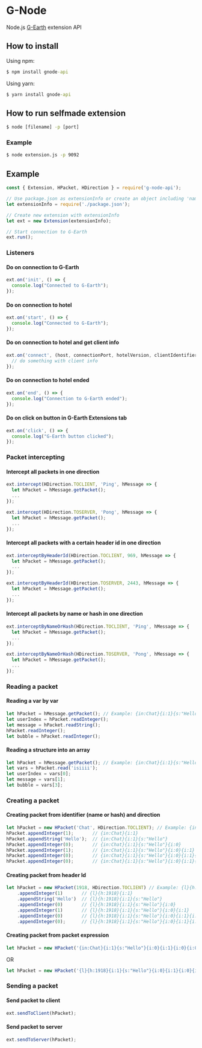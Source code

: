 # G-Node
Node.js [G-Earth](https://github.com/sirjonasxx/G-Earth) extension API

## How to install
Using npm:
```cmd
$ npm install gnode-api
```
Using yarn:
```cmd
$ yarn install gnode-api
```

## How to run selfmade extension
```cmd
$ node [filename] -p [port]
```
### Example
```cmd
$ node extension.js -p 9092
```

## Example
```js
const { Extension, HPacket, HDirection } = require('g-node-api');

// Use package.json as extensionInfo or create an object including 'name', 'description', 'version' and 'author'
let extensionInfo = require('./package.json');

// Create new extension with extensionInfo
let ext = new Extension(extensionInfo);

// Start connection to G-Earth
ext.run();
```
### Listeners
#### Do on connection to G-Earth
```js 
ext.on('init', () => {
  console.log("Connected to G-Earth");
});
```
#### Do on connection to hotel
```js
ext.on('start', () => {
  console.log("Connected to G-Earth");
});
```
#### Do on connection to hotel and get client info
```js
ext.on('connect', (host, connectionPort, hotelVersion, clientIdentifier, clientType) => {
  // do something with client info
});
```
#### Do on connection to hotel ended
```js
ext.on('end', () => {
  console.log("Connection to G-Earth ended");
});
```
#### Do on click on button in G-Earth Extensions tab
```js
ext.on('click', () => {
  console.log("G-Earth button clicked");
});
```
### Packet intercepting
#### Intercept all packets in one direction
```js
ext.intercept(HDirection.TOCLIENT, 'Ping', hMessage => {
  let hPacket = hMessage.getPacket();
  ...
});

ext.intercept(HDirection.TOSERVER, 'Pong', hMessage => {
  let hPacket = hMessage.getPacket();
  ...
});
```
#### Intercept all packets with a certain header id in one direction
```js
ext.interceptByHeaderId(HDirection.TOCLIENT, 969, hMessage => {
  let hPacket = hMessage.getPacket();
  ...
});

ext.interceptByHeaderId(HDirection.TOSERVER, 2443, hMessage => {
  let hPacket = hMessage.getPacket();
  ...
});
```
#### Intercept all packets by name or hash in one direction
```js
ext.interceptByNameOrHash(HDirection.TOCLIENT, 'Ping', hMessage => {
  let hPacket = hMessage.getPacket();
  ...
});

ext.interceptByNameOrHash(HDirection.TOSERVER, 'Pong', hMessage => {
  let hPacket = hMessage.getPacket();
  ...
});
```
### Reading a packet
#### Reading a var by var
```js
let hPacket = hMessage.getPacket(); // Example: {in:Chat}{i:1}{s:"Hello"}{i:0}{i:1}{i:0}{i:0}
let userIndex = hPacket.readInteger();
let message = hPacket.readString();
hPacket.readInteger();
let bubble = hPacket.readInteger();
```
#### Reading a structure into an array
```js
let hPacket = hMessage.getPacket(); // Example: {in:Chat}{i:1}{s:"Hello"}{i:0}{i:1}{i:0}{i:0}
let vars = hPacket.read('isiiii');
let userIndex = vars[0];
let message = vars[1];
let bubble = vars[3];
```
### Creating a packet
#### Creating packet from identifier (name or hash) and direction
```js
let hPacket = new HPacket('Chat', HDirection.TOCLIENT); // Example: {in:Chat}
hPacket.appendInteger(1);       // {in:Chat}{i:1}
hPacket.appendString('Hello');  // {in:Chat}{i:1}{s:"Hello"}
hPacket.appendInteger(0);       // {in:Chat}{i:1}{s:"Hello"}{i:0}
hPacket.appendInteger(1);       // {in:Chat}{i:1}{s:"Hello"}{i:0}{i:1}
hPacket.appendInteger(0);       // {in:Chat}{i:1}{s:"Hello"}{i:0}{i:1}{i:0}
hPacket.appendInteger(0);       // {in:Chat}{i:1}{s:"Hello"}{i:0}{i:1}{i:0}{i:0}
```
#### Creating packet from header Id
```js
let hPacket = new HPacket(1918, HDirection.TOCLIENT) // Example: {l}{h:1918}
    .appendInteger(1)       // {l}{h:1918}{i:1}
    .appendString('Hello')  // {l}{h:1918}{i:1}{s:"Hello"}
    .appendInteger(0)       // {l}{h:1918}{i:1}{s:"Hello"}{i:0}
    .appendInteger(1)       // {l}{h:1918}{i:1}{s:"Hello"}{i:0}{i:1}
    .appendInteger(0)       // {l}{h:1918}{i:1}{s:"Hello"}{i:0}{i:1}{i:0}
    .appendInteger(0);      // {l}{h:1918}{i:1}{s:"Hello"}{i:0}{i:1}{i:0}{i:0}
```
#### Creating packet from packet expression
```js
let hPacket = new HPacket('{in:Chat}{i:1}{s:"Hello"}{i:0}{i:1}{i:0}{i:0}');
```
OR
```js
let hPacket = new HPacket('{l}{h:1918}{i:1}{s:"Hello"}{i:0}{i:1}{i:0}{i:0}');
```
### Sending a packet
#### Send packet to client
```js
ext.sendToClient(hPacket);
```
#### Send packet to server
```js
ext.sendToServer(hPacket);
```
